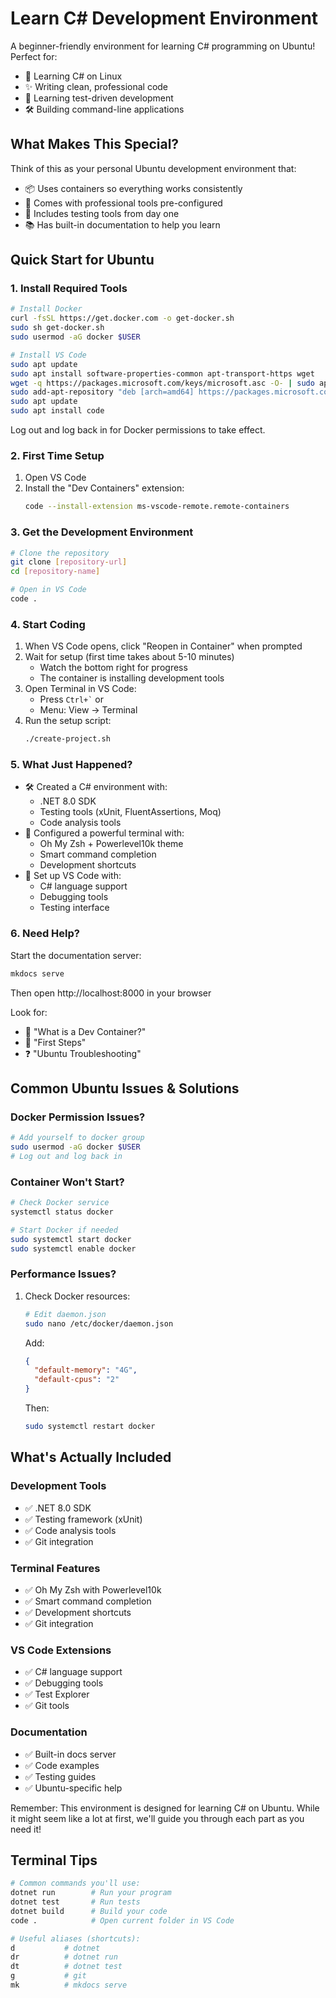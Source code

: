 # Learn C# Development Environment

A beginner-friendly environment for learning C# programming on Ubuntu! Perfect for:
- 🐧 Learning C# on Linux
- ✨ Writing clean, professional code
- 🧪 Learning test-driven development
- 🛠️ Building command-line applications

## What Makes This Special?

Think of this as your personal Ubuntu development environment that:
- 📦 Uses containers so everything works consistently
- 🔧 Comes with professional tools pre-configured
- 🧪 Includes testing tools from day one
- 📚 Has built-in documentation to help you learn

## Quick Start for Ubuntu

### 1. Install Required Tools
```bash
# Install Docker
curl -fsSL https://get.docker.com -o get-docker.sh
sudo sh get-docker.sh
sudo usermod -aG docker $USER

# Install VS Code
sudo apt update
sudo apt install software-properties-common apt-transport-https wget
wget -q https://packages.microsoft.com/keys/microsoft.asc -O- | sudo apt-key add -
sudo add-apt-repository "deb [arch=amd64] https://packages.microsoft.com/repos/vscode stable main"
sudo apt update
sudo apt install code
```

Log out and log back in for Docker permissions to take effect.

### 2. First Time Setup
1. Open VS Code
2. Install the "Dev Containers" extension:
   ```bash
   code --install-extension ms-vscode-remote.remote-containers
   ```

### 3. Get the Development Environment
```bash
# Clone the repository
git clone [repository-url]
cd [repository-name]

# Open in VS Code
code .
```

### 4. Start Coding
1. When VS Code opens, click "Reopen in Container" when prompted
2. Wait for setup (first time takes about 5-10 minutes)
   - Watch the bottom right for progress
   - The container is installing development tools
3. Open Terminal in VS Code:
   - Press `` Ctrl+` `` or
   - Menu: View → Terminal
4. Run the setup script:
   ```bash
   ./create-project.sh
   ```

### 5. What Just Happened?
- 🛠️ Created a C# environment with:
  - .NET 8.0 SDK
  - Testing tools (xUnit, FluentAssertions, Moq)
  - Code analysis tools
- 🔧 Configured a powerful terminal with:
  - Oh My Zsh + Powerlevel10k theme
  - Smart command completion
  - Development shortcuts
- 📝 Set up VS Code with:
  - C# language support
  - Debugging tools
  - Testing interface

### 6. Need Help?
Start the documentation server:
```bash
mkdocs serve
```
Then open http://localhost:8000 in your browser

Look for:
- 📘 "What is a Dev Container?"
- 🔰 "First Steps"
- ❓ "Ubuntu Troubleshooting"

## Common Ubuntu Issues & Solutions

### Docker Permission Issues?
```bash
# Add yourself to docker group
sudo usermod -aG docker $USER
# Log out and log back in
```

### Container Won't Start?
```bash
# Check Docker service
systemctl status docker

# Start Docker if needed
sudo systemctl start docker
sudo systemctl enable docker
```

### Performance Issues?
1. Check Docker resources:
   ```bash
   # Edit daemon.json
   sudo nano /etc/docker/daemon.json
   ```
   Add:
   ```json
   {
     "default-memory": "4G",
     "default-cpus": "2"
   }
   ```
   Then:
   ```bash
   sudo systemctl restart docker
   ```

## What's Actually Included

### Development Tools
- ✅ .NET 8.0 SDK
- ✅ Testing framework (xUnit)
- ✅ Code analysis tools
- ✅ Git integration

### Terminal Features
- ✅ Oh My Zsh with Powerlevel10k
- ✅ Smart command completion
- ✅ Development shortcuts
- ✅ Git integration

### VS Code Extensions
- ✅ C# language support
- ✅ Debugging tools
- ✅ Test Explorer
- ✅ Git tools

### Documentation
- ✅ Built-in docs server
- ✅ Code examples
- ✅ Testing guides
- ✅ Ubuntu-specific help

Remember: This environment is designed for learning C# on Ubuntu. While it might seem like a lot at first, we'll guide you through each part as you need it!

## Terminal Tips
```bash
# Common commands you'll use:
dotnet run        # Run your program
dotnet test       # Run tests
dotnet build      # Build your code
code .            # Open current folder in VS Code

# Useful aliases (shortcuts):
d           # dotnet
dr          # dotnet run
dt          # dotnet test
g           # git
mk          # mkdocs serve
``` 